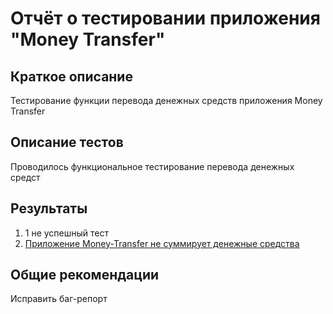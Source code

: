 # Отчёт о тестировании приложения "Money Transfer"

## Краткое описание

Тестирование функции перевода денежных средств приложения Money Transfer

## Описание тестов

Проводилось функциональное тестирование перевода денежных средст

## Результаты

1. 1 не успешный тест
2. [Приложение Money-Transfer не суммирует денежные средства](https://github.com/YesPechenko/Money-Transfer/issues/1)

## Общие рекомендации

Исправить баг-репорт